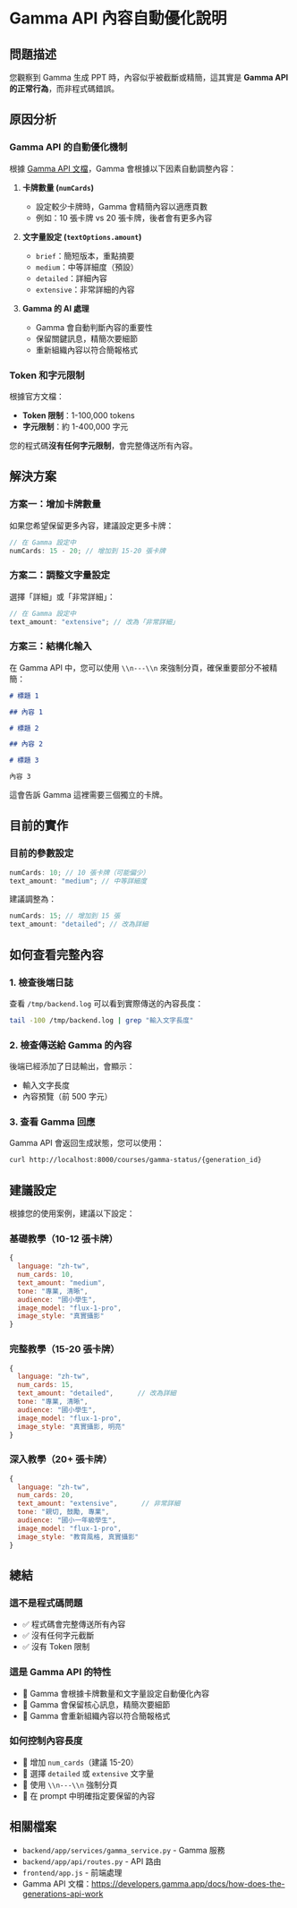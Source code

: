 # Gamma API 內容自動優化說明

## 問題描述

您觀察到 Gamma 生成 PPT 時，內容似乎被截斷或精簡，這其實是 **Gamma API 的正常行為**，而非程式碼錯誤。

## 原因分析

### Gamma API 的自動優化機制

根據 [Gamma API 文檔](https://developers.gamma.app/docs/how-does-the-generations-api-work)，Gamma 會根據以下因素自動調整內容：

1. **卡牌數量 (`numCards`)**

   - 設定較少卡牌時，Gamma 會精簡內容以適應頁數
   - 例如：10 張卡牌 vs 20 張卡牌，後者會有更多內容

2. **文字量設定 (`textOptions.amount`)**

   - `brief`：簡短版本，重點摘要
   - `medium`：中等詳細度（預設）
   - `detailed`：詳細內容
   - `extensive`：非常詳細的內容

3. **Gamma 的 AI 處理**
   - Gamma 會自動判斷內容的重要性
   - 保留關鍵訊息，精簡次要細節
   - 重新組織內容以符合簡報格式

### Token 和字元限制

根據官方文檔：

- **Token 限制**：1-100,000 tokens
- **字元限制**：約 1-400,000 字元

您的程式碼**沒有任何字元限制**，會完整傳送所有內容。

## 解決方案

### 方案一：增加卡牌數量

如果您希望保留更多內容，建議設定更多卡牌：

```javascript
// 在 Gamma 設定中
numCards: 15 - 20; // 增加到 15-20 張卡牌
```

### 方案二：調整文字量設定

選擇「詳細」或「非常詳細」：

```javascript
// 在 Gamma 設定中
text_amount: "extensive"; // 改為「非常詳細」
```

### 方案三：結構化輸入

在 Gamma API 中，您可以使用 `\\n---\\n` 來強制分頁，確保重要部分不被精簡：

```markdown
# 標題 1

## 內容 1

# 標題 2

## 內容 2

# 標題 3

內容 3
```

這會告訴 Gamma 這裡需要三個獨立的卡牌。

## 目前的實作

### 目前的參數設定

```javascript
numCards: 10; // 10 張卡牌（可能偏少）
text_amount: "medium"; // 中等詳細度
```

建議調整為：

```javascript
numCards: 15; // 增加到 15 張
text_amount: "detailed"; // 改為詳細
```

## 如何查看完整內容

### 1. 檢查後端日誌

查看 `/tmp/backend.log` 可以看到實際傳送的內容長度：

```bash
tail -100 /tmp/backend.log | grep "輸入文字長度"
```

### 2. 檢查傳送給 Gamma 的內容

後端已經添加了日誌輸出，會顯示：

- 輸入文字長度
- 內容預覽（前 500 字元）

### 3. 查看 Gamma 回應

Gamma API 會返回生成狀態，您可以使用：

```bash
curl http://localhost:8000/courses/gamma-status/{generation_id}
```

## 建議設定

根據您的使用案例，建議以下設定：

### 基礎教學（10-12 張卡牌）

```javascript
{
  language: "zh-tw",
  num_cards: 10,
  text_amount: "medium",
  tone: "專業, 清晰",
  audience: "國小學生",
  image_model: "flux-1-pro",
  image_style: "真實攝影"
}
```

### 完整教學（15-20 張卡牌）

```javascript
{
  language: "zh-tw",
  num_cards: 15,
  text_amount: "detailed",      // 改為詳細
  tone: "專業, 清晰",
  audience: "國小學生",
  image_model: "flux-1-pro",
  image_style: "真實攝影, 明亮"
}
```

### 深入教學（20+ 張卡牌）

```javascript
{
  language: "zh-tw",
  num_cards: 20,
  text_amount: "extensive",      // 非常詳細
  tone: "親切, 鼓勵, 專業",
  audience: "國小一年級學生",
  image_model: "flux-1-pro",
  image_style: "教育風格, 真實攝影"
}
```

## 總結

### 這不是程式碼問題

- ✅ 程式碼會完整傳送所有內容
- ✅ 沒有任何字元截斷
- ✅ 沒有 Token 限制

### 這是 Gamma API 的特性

- 📝 Gamma 會根據卡牌數量和文字量設定自動優化內容
- 📝 Gamma 會保留核心訊息，精簡次要細節
- 📝 Gamma 會重新組織內容以符合簡報格式

### 如何控制內容長度

- 🎯 增加 `num_cards`（建議 15-20）
- 🎯 選擇 `detailed` 或 `extensive` 文字量
- 🎯 使用 `\\n---\\n` 強制分頁
- 🎯 在 prompt 中明確指定要保留的內容

## 相關檔案

- `backend/app/services/gamma_service.py` - Gamma 服務
- `backend/app/api/routes.py` - API 路由
- `frontend/app.js` - 前端處理
- Gamma API 文檔：https://developers.gamma.app/docs/how-does-the-generations-api-work
